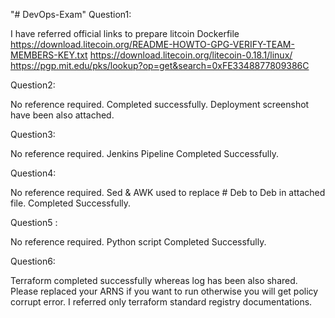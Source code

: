 "# DevOps-Exam" 
Question1:

I have referred official links to prepare litcoin Dockerfile
https://download.litecoin.org/README-HOWTO-GPG-VERIFY-TEAM-MEMBERS-KEY.txt
https://download.litecoin.org/litecoin-0.18.1/linux/
https://pgp.mit.edu/pks/lookup?op=get&search=0xFE3348877809386C


Question2: 

No reference required. Completed successfully. Deployment screenshot have been also attached.


Question3:

No reference required. Jenkins Pipeline Completed Successfully.


Question4:

No reference required. Sed & AWK used to replace # Deb to Deb in attached file. Completed Successfully.


Question5 :

No reference required. Python script Completed Successfully.


Question6:

Terraform completed successfully whereas log has been also shared. Please replaced your ARNS if you want to run otherwise you will get policy corrupt error. I referred only terraform standard registry documentations.
